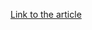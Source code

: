 [Link to the article](https://www.mandiant.com/resources/blog/investigating-ivanti-exploitation-persistence)
